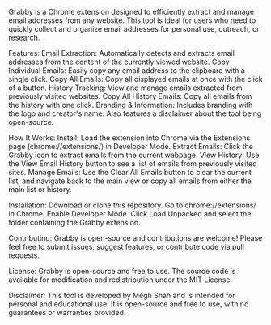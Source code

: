 Grabby is a Chrome extension designed to efficiently extract and manage email addresses from any website. This tool is ideal for users who need to quickly collect and organize email addresses for personal use, outreach, or research.

Features:
Email Extraction: Automatically detects and extracts email addresses from the content of the currently viewed website.
Copy Individual Emails: Easily copy any email address to the clipboard with a single click.
Copy All Emails: Copy all displayed emails at once with the click of a button.
History Tracking: View and manage emails extracted from previously visited websites.
Copy All History Emails: Copy all emails from the history with one click.
Branding & Information: Includes branding with the logo and creator's name. Also features a disclaimer about the tool being open-source.

How It Works:
Install: Load the extension into Chrome via the Extensions page (chrome://extensions/) in Developer Mode.
Extract Emails: Click the Grabby icon to extract emails from the current webpage.
View History: Use the View Email History button to see a list of emails from previously visited sites.
Manage Emails: Use the Clear All Emails button to clear the current list, and navigate back to the main view or copy all emails from either the main list or history.

Installation:
Download or clone this repository.
Go to chrome://extensions/ in Chrome.
Enable Developer Mode.
Click Load Unpacked and select the folder containing the Grabby extension.

Contributing:
Grabby is open-source and contributions are welcome! Please feel free to submit issues, suggest features, or contribute code via pull requests.

License:
Grabby is open-source and free to use. The source code is available for modification and redistribution under the MIT License.

Disclaimer:
This tool is developed by Megh Shah and is intended for personal and educational use. It is open-source and free to use, with no guarantees or warranties provided.
